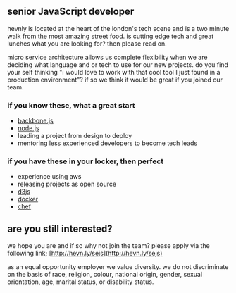 ## senior JavaScript developer ##
hevnly is located at the heart of the london's tech scene and is a two minute walk from the most amazing street food. is cutting edge tech and great lunches what you are looking for? then please read on.

micro service architecture allows us complete flexibility when we are deciding what language and or tech to use for our new projects. do you find your self thinking "I would love to work with that cool tool I just found in a production environment"? if so we think it would be great if you joined our team.

### if you know these, what a great start ###
+ [backbone.js](http://backbonejs.org/)
+ [node.js](https://nodejs.org/)
+ leading a project from design to deploy
+ mentoring less experienced developers to become tech leads

### if you have these in your locker, then perfect ###
+ experience using aws
+ releasing projects as open source
+ [d3js](http://d3js.org/)
+ [docker](https://www.docker.com/)
+ [chef](https://www.chef.io/)

## are you still interested? ##
we hope you are and if so why not join the team? please apply via the following link; [http://hevn.ly/sejs](http://hevn.ly/sejs)

as an equal opportunity employer we value diversity. we do not discriminate on the basis of race, religion, colour, national origin, gender, sexual orientation, age, marital status, or disability status.
